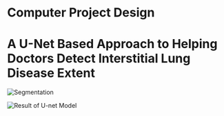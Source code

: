 # Computer Project Design
# A U-Net Based Approach to Helping Doctors Detect Interstitial Lung Disease Extent

![Segmentation](https://imgur.com/HvAMubo)

![Result of U-net Model](https://imgur.com/M7NFOkj)
